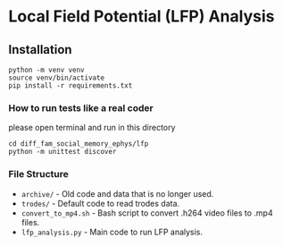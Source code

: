 # Local Field Potential (LFP) Analysis

## Installation

```
python -m venv venv
source venv/bin/activate
pip install -r requirements.txt
```


### How to run tests like a real coder 

please open terminal and run in this directory
```
cd diff_fam_social_memory_ephys/lfp
python -m unittest discover
```

### File Structure

- `archive/` - Old code and data that is no longer used.
- `trodes/` - Default code to read trodes data.
- `convert_to_mp4.sh` - Bash script to convert .h264 video files to .mp4 files.
- `lfp_analysis.py` - Main code to run LFP analysis.
